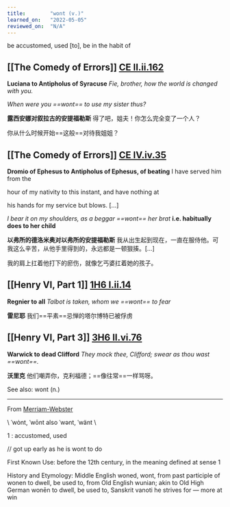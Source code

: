 ```yaml
---
title:        "wont (v.)"
learned_on:   "2022-05-05"
reviewed_on:  "N/A"
---
```


be accustomed, used \[to\], be in the habit of

## [[The Comedy of Errors]] [CE II.ii.162](https://www.shakespeareswords.com/Public/Play.aspx?Act=2&Scene=2&WorkId=1#112981)

**Luciana to Antipholus of Syracuse** *Fie, brother, how the world is changed with you.*

*When were you ==wont== to use my sister thus?*

**露西安娜对叙拉古的安提福勒斯** 得了吧，姐夫！你怎么完全变了一个人？

你从什么时候开始==这般==对待我姐姐？

## [[The Comedy of Errors]] [CE IV.iv.35](https://www.shakespeareswords.com/Public/Play.aspx?Act=4&Scene=4&WorkId=1#114007)

**Dromio of Ephesus to Antipholus of Ephesus, of beating** I have served him from the

hour of my nativity to this instant, and have nothing at

his hands for my service but blows. […]

*I bear it on my shoulders, as a beggar ==wont== her brat* **i.e. habitually does to her child**

**以弗所的德洛米奥对以弗所的安提福勒斯** 我从出生起到现在，一直在服侍他。可我这么辛苦，从他手里得到的，永远都是一顿狠揍。[…]

我的肩上扛着他打下的瘀伤，就像乞丐婆扛着她的孩子。

## [[Henry VI, Part 1]] [1H6 I.ii.14](https://www.shakespeareswords.com/Public/Play.aspx?Act=1&Scene=2&WorkId=25#201112)

**Regnier to all** *Talbot is taken, whom we ==wont== to fear*

**雷尼耶** 我们==平素==忌惮的塔尔博特已被俘虏

## [[Henry VI, Part 3]] [3H6 II.vi.76](https://www.shakespeareswords.com/Public/Play.aspx?Act=2&Scene=6&WorkId=31#225862)

**Warwick to dead Clifford** *They mock thee, Clifford; swear as thou wast ==wont==.*

**沃里克** 他们嘲弄你，克利福德；==像往常==一样骂呀。

See also: wont (n.)

-----

From [Merriam-Webster](https://www.merriam-webster.com/dictionary/wont)

\\ ˈwȯnt, ˈwōnt also ˈwənt, ˈwänt \\

1 : accustomed, used

// got up early as he is wont to do

First Known Use: before the 12th century, in the meaning defined at sense 1

History and Etymology: Middle English woned, wont, from past participle of wonen to dwell, be used to, from Old English wunian; akin to Old High German wonēn to dwell, be used to, Sanskrit vanoti he strives for — more at win
